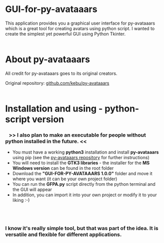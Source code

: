 # GUI-for-py-avataaars
This application provides you a graphical user interface for py-avataaars which is a great tool for creating avatars using python script. I wanted to create the simplest yet powerful GUI using Python Tkinter.
<br><br>

<h1>About py-avataaars</h1>

All credit for py-avataaars goes to its original creators.

Original repository: <a href="https://github.com/kebu/py-avataaars" target="_blanc">github.com/kebu/py-avataaars</a>
<br><br>

<h1>Installation and using - python-script version</h1>

<b><h3>&nbsp;&nbsp;&nbsp;>> I also plan to make an executable for people without python installed in the future. <<</h3></b>

<ul>
<li>You must have a working <b>python3</b> installation and install <b>py-avataaars</b> using pip (see the <a href="https://github.com/kebu/py-avataaars" target="_blanc">py-avataaars repository</a> for further instructions)</li>
<li>You will need to install the <b>GTK3 libraries</b> - the installer for the <b>MS Windows version</b> can be found in the root folder</li>
<li>Download the <b>"GUI-FOR-PY-AVATAAARS 1.0.0"</b> folder and move it where you want (it can be your own project folder)</li>
<li>You can run the <b>GFPA.py</b> script directly from the python terminal and the GUI will appear</li>
<li>In addition, you can import it into your own project or modify it to your liking :-)</li>
</ul>
<br><br>

<h3>I know it's really simple tool, but that was part of the idea. It is versatile and flexible for different applications.</h3>